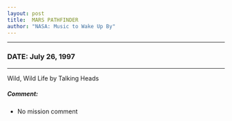 ```yaml
---
layout: post
title:  MARS PATHFINDER
author: "NASA: Music to Wake Up By"
---
```


----
### DATE: July 26, 1997
----
Wild, Wild Life by Talking Heads

##### Comment:
* No mission comment

